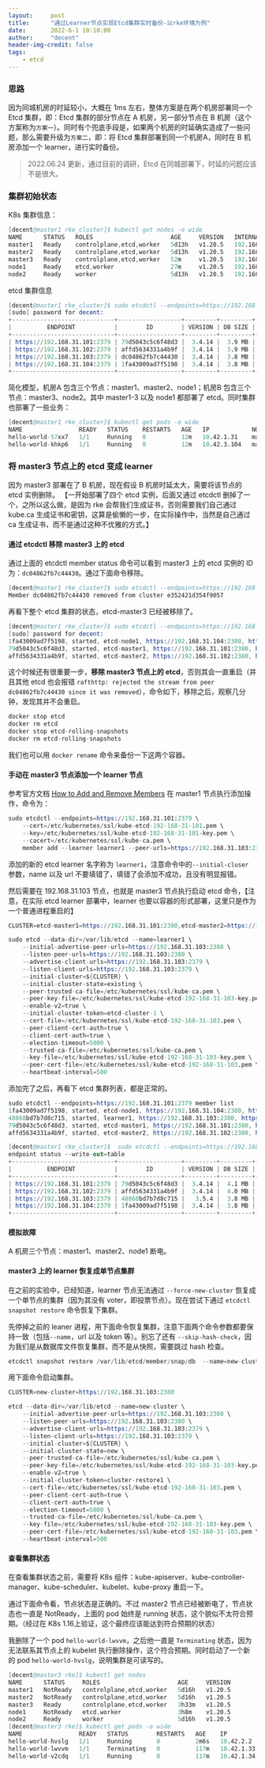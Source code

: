 ```yaml
---
layout:     post
title:      "通过Learner节点实现Etcd集群实时备份-以rke环境为例"
date:       2022-6-1 10:10:00
author:     "decent"
header-img-credit: false
tags:
    - etcd
---
```


### 思路
因为同城机房的时延较小，大概在 1ms 左右，整体方案是在两个机房部署同一个 Etcd 集群，即：Etcd 集群的部分节点在 A 机房，另一部分节点在 B 机房（这个方案称为`方案一`）。同时有个兜底手段是，如果两个机房的时延确实造成了一些问题，那么需要升级为`方案二`，即：将 Etcd 集群部署到同一个机房A，同时在 B 机房添加一个 learner，进行实时备份。

> 2022.06.24 更新，通过目前的调研，Etcd 在同城部署下，时延的问题应该不是很大。
### 集群初始状态
K8s 集群信息：
```s
[decent@master1 rke_cluster]$ kubectl get nodes -o wide
NAME      STATUS   ROLES                      AGE     VERSION   INTERNAL-IP      EXTERNAL-IP   OS-IMAGE                KERNEL-VERSION           CONTAINER-RUNTIME
master1   Ready    controlplane,etcd,worker   5d13h   v1.20.5   192.168.31.101   <none>        CentOS Linux 7 (Core)   3.10.0-1160.el7.x86_64   docker://20.10.16
master2   Ready    controlplane,etcd,worker   5d13h   v1.20.5   192.168.31.102   <none>        CentOS Linux 7 (Core)   3.10.0-1160.el7.x86_64   docker://20.10.16
master3   Ready    controlplane,etcd,worker   52m     v1.20.5   192.168.31.103   <none>        CentOS Linux 7 (Core)   3.10.0-1160.el7.x86_64   docker://20.10.13
node1     Ready    etcd,worker                27m     v1.20.5   192.168.31.104   <none>        CentOS Linux 7 (Core)   3.10.0-1160.el7.x86_64   docker://20.10.13
node2     Ready    worker                     5d13h   v1.20.5   192.168.31.105   <none>        CentOS Linux 7 (Core)   3.10.0-1160.el7.x86_64   docker://20.10.13
```

etcd 集群信息
```s
[decent@master1 rke_cluster]$ sudo etcdctl --endpoints=https://192.168.31.101:2379,https://192.168.31.102:2379,https://192.168.31.103:2379,https://192.168.31.104:2379 --cert=/etc/kubernetes/ssl/kube-etcd-192-168-31-101.pem --key=/etc/kubernetes/ssl/kube-etcd-192-168-31-101-key.pem --cacert=/etc/kubernetes/ssl/kube-ca.pem endpoint status --write-out=table
[sudo] password for decent: 
+-----------------------------+------------------+---------+---------+-----------+------------+-----------+------------+--------------------+--------+
|          ENDPOINT           |        ID        | VERSION | DB SIZE | IS LEADER | IS LEARNER | RAFT TERM | RAFT INDEX | RAFT APPLIED INDEX | ERRORS |
+-----------------------------+------------------+---------+---------+-----------+------------+-----------+------------+--------------------+--------+
| https://192.168.31.101:2379 | 79d5043c5c6f48d3 |  3.4.14 |  3.9 MB |     false |      false |        35 |       6873 |               6873 |        |
| https://192.168.31.102:2379 | affd5634331a4b9f |  3.4.14 |  3.9 MB |     false |      false |        35 |       6873 |               6873 |        |
| https://192.168.31.103:2379 | dc04862fb7c44430 |  3.4.14 |  3.8 MB |      true |      false |        35 |       6873 |               6873 |        |
| https://192.168.31.104:2379 | 1fa43009ad7f5198 |  3.4.14 |  3.8 MB |     false |      false |        35 |       6873 |               6873 |        |
+-----------------------------+------------------+---------+---------+-----------+------------+-----------+------------+--------------------+--------+
```

简化模型，机房A 包含三个节点：master1、master2、node1；机房B 包含三个节点：master3、node2。其中 master1-3 以及 node1 都部署了 etcd。同时集群也部署了一些业务：
```s
[decent@master1 rke_cluster]$ kubectl get pods -o wide
NAME                READY   STATUS    RESTARTS   AGE   IP            NODE      NOMINATED NODE   READINESS GATES
hello-world-57xx7   1/1     Running   0          12m   10.42.1.31    master2   <none>           <none>
hello-world-khkp6   1/1     Running   0          12m   10.42.3.104   master1   <none>           <none>
```


### 将 master3 节点上的 etcd 变成 learner
因为 master3 部署在了 B 机房，现在假设 B 机房时延太大，需要将该节点的 etcd 实例删除。
【一开始部署了四个 etcd 实例，后面又通过 etcdctl 删掉了一个，之所以这么做，是因为 rke 会帮我们生成证书，否则需要我们自己通过 kube.ca 生成证书和密钥，这算是偷懒的一步，在实际操作中，当然是自己通过 ca 生成证书，而不是通过这种不优雅的方式。】

#### 通过 etcdctl 移除 master3 上的 etcd
通过上面的 etcdctl member status 命令可以看到 master3 上的 etcd 实例的 ID 为：`dc04862fb7c44430`。通过下面命令移除。
```s
[decent@master1 rke_cluster]$ sudo etcdctl --endpoints=https://192.168.31.101:2379 --cert=/etc/kubernetes/ssl/kube-etcd-192-168-31-101.pem --key=/etc/kubernetes/ssl/kube-etcd-192-168-31-101-key.pem --cacert=/etc/kubernetes/ssl/kube-ca.pem member remove dc04862fb7c44430
Member dc04862fb7c44430 removed from cluster e352421d354f9057
```

再看下整个 etcd 集群的状态，etcd-master3 已经被移除了。
```s
[decent@master1 rke_cluster]$ sudo etcdctl --endpoints=https://192.168.31.101:2379 --cert=/etc/kubernetes/ssl/kube-etcd-192-168-31-101.pem --key=/etc/kubernetes/ssl/kube-etcd-192-168-31-101-key.pem --cacert=/etc/kubernetes/ssl/kube-ca.pem member list
[sudo] password for decent: 
1fa43009ad7f5198, started, etcd-node1, https://192.168.31.104:2380, https://192.168.31.104:2379, false
79d5043c5c6f48d3, started, etcd-master1, https://192.168.31.101:2380, https://192.168.31.101:2379, false
affd5634331a4b9f, started, etcd-master2, https://192.168.31.102:2380, https://192.168.31.102:2379, false
```

这个时候还有很重要一步，**移除 master3 节点上的 etcd**，否则其会一直重启（并且其他 etcd 也会报错 `rafthttp: rejected the stream from peer dc04862fb7c44430 since it was removed`），命令如下，移除之后，观察几分钟，发现其并不会重启。
```s
docker stop etcd
docker rm etcd
docker stop etcd-rolling-snapshots
docker rm etcd-rolling-snapshots
```
我们也可以用 `docker rename` 命令来备份一下这两个容器。

#### 手动在 master3 节点添加一个 learner 节点
参考官方文档 [How to Add and Remove Members](https://etcd.io/docs/v3.5/tutorials/how-to-deal-with-membership/) 在 master1 节点执行添加操作，命令为：
```s
sudo etcdctl --endpoints=https://192.168.31.101:2379 \
    --cert=/etc/kubernetes/ssl/kube-etcd-192-168-31-101.pem \
    --key=/etc/kubernetes/ssl/kube-etcd-192-168-31-101-key.pem \
    --cacert=/etc/kubernetes/ssl/kube-ca.pem \
	member add --learner learner1 --peer-urls=https://192.168.31.103:2380
```
添加的新的 etcd learner 名字称为 `learner1`，注意命令中的`--initial-cluser` 参数，name 以及 url 不要填错了，填错了会添加不成功，且没有明显报错。

然后需要在 192.168.31.103 节点，也就是 master3 节点执行启动 etcd 命令，【注意，在实际 etcd learner 部署中，learner 也要以容器的形式部署，这里只是作为一个普通进程重启的】
```s
CLUSTER=etcd-master1=https://192.168.31.101:2380,etcd-master2=https://192.168.31.102:2380,learner1=https://192.168.31.103:2380,etcd-node1=https://192.168.31.104:2380

sudo etcd --data-dir=/var/lib/etcd --name=learner1 \
	--initial-advertise-peer-urls=https://192.168.31.103:2380 \
	--listen-peer-urls=https://192.168.31.103:2380 \
	--advertise-client-urls=https://192.168.31.103:2379 \
	--listen-client-urls=https://192.168.31.103:2379 \
	--initial-cluster=${CLUSTER} \
	--initial-cluster-state=existing \
	--peer-trusted-ca-file=/etc/kubernetes/ssl/kube-ca.pem \
    --peer-key-file=/etc/kubernetes/ssl/kube-etcd-192-168-31-103-key.pem \
    --enable-v2=true \
    --initial-cluster-token=etcd-cluster-1 \
    --cert-file=/etc/kubernetes/ssl/kube-etcd-192-168-31-103.pem \
    --peer-client-cert-auth=true \
    --client-cert-auth=true \
    --election-timeout=5000 \
    --trusted-ca-file=/etc/kubernetes/ssl/kube-ca.pem \
    --key-file=/etc/kubernetes/ssl/kube-etcd-192-168-31-103-key.pem \
    --peer-cert-file=/etc/kubernetes/ssl/kube-etcd-192-168-31-103.pem \
    --heartbeat-interval=500 
```

添加完了之后，再看下 etcd 集群列表，都是正常的。
```s
sudo etcdctl --endpoints=https://192.168.31.101:2379 member list
1fa43009ad7f5198, started, etcd-node1, https://192.168.31.104:2380, https://192.168.31.104:2379, false
48868bd7b7d8c715, started, learner1, https://192.168.31.103:2380, https://192.168.31.103:2379, true
79d5043c5c6f48d3, started, etcd-master1, https://192.168.31.101:2380, https://192.168.31.101:2379, false
affd5634331a4b9f, started, etcd-master2, https://192.168.31.102:2380, https://192.168.31.102:2379, false

[decent@master1 rke_cluster]$  sudo etcdctl --endpoints=https://192.168.31.101:2379,https://192.168.31.102:2379,https://192.168.31.103:2379,https://192.168.31.104:2379 \
endpoint status --write-out=table
+-----------------------------+------------------+---------+---------+-----------+------------+-----------+------------+--------------------+--------+
|          ENDPOINT           |        ID        | VERSION | DB SIZE | IS LEADER | IS LEARNER | RAFT TERM | RAFT INDEX | RAFT APPLIED INDEX | ERRORS |
+-----------------------------+------------------+---------+---------+-----------+------------+-----------+------------+--------------------+--------+
| https://192.168.31.101:2379 | 79d5043c5c6f48d3 |  3.4.14 |  4.1 MB |      true |      false |        37 |      19264 |              19264 |        |
| https://192.168.31.102:2379 | affd5634331a4b9f |  3.4.14 |  4.0 MB |     false |      false |        37 |      19264 |              19264 |        |
| https://192.168.31.103:2379 | 48868bd7b7d8c715 |   3.5.4 |  3.8 MB |     false |       true |        37 |      19264 |              19264 |        |
| https://192.168.31.104:2379 | 1fa43009ad7f5198 |  3.4.14 |  3.8 MB |     false |      false |        37 |      19264 |              19264 |        |
+-----------------------------+------------------+---------+---------+-----------+------------+-----------+------------+--------------------+--------+
```

#### 模拟故障
A 机房三个节点：master1、master2、node1 断电。

#### master3 上的 learner 恢复成单节点集群
在之前的实验中，已经知道，learner 节点无法通过 `--force-new-cluster` 恢复成一个单节点的集群（因为其没有 voter，即投票节点）。现在尝试下通过 `etcdctl snapshot restore` 命令恢复下集群。

先停掉之前的 leaner 进程，用下面命令恢复集群，注意下面两个命令参数都要保持一致（包括`--name`，url 以及 token 等）。别忘了还有 `--skip-hash-check`，因为我们是从数据库文件恢复集群，而不是从快照，需要跳过 hash 检查。
```s
etcdctl snapshot restore /var/lib/etcd/member/snap/db  --name=new-cluster --initial-cluster=new-cluster=https://192.168.31.103:2380 --initial-cluster-token=cluster-restore1 --initial-advertise-peer-urls=https://192.168.31.103:2380 --skip-hash-check=true
```
用下面命令启动集群。
```s
CLUSTER=new-cluster=https://192.168.31.103:2380

etcd --data-dir=/var/lib/etcd --name=new-cluster \
	--initial-advertise-peer-urls=https://192.168.31.103:2380 \
	--listen-peer-urls=https://192.168.31.103:2380 \
	--advertise-client-urls=https://192.168.31.103:2379 \
	--listen-client-urls=https://192.168.31.103:2379 \
	--initial-cluster=${CLUSTER} \
	--initial-cluster-state=new \
	--peer-trusted-ca-file=/etc/kubernetes/ssl/kube-ca.pem \
    --peer-key-file=/etc/kubernetes/ssl/kube-etcd-192-168-31-103-key.pem \
    --enable-v2=true \
    --initial-cluster-token=cluster-restore1 \
    --cert-file=/etc/kubernetes/ssl/kube-etcd-192-168-31-103.pem \
    --peer-client-cert-auth=true \
    --client-cert-auth=true \
    --election-timeout=5000 \
    --trusted-ca-file=/etc/kubernetes/ssl/kube-ca.pem \
    --key-file=/etc/kubernetes/ssl/kube-etcd-192-168-31-103-key.pem \
    --peer-cert-file=/etc/kubernetes/ssl/kube-etcd-192-168-31-103.pem \
    --heartbeat-interval=500 
```

#### 查看集群状态
在查看集群状态之前，需要将 K8s 组件：kube-apiserver、kube-controller-manager、kube-scheduler、kubelet、kube-proxy 重启一下。

通过下面命令看，节点状态是正确的。不过 master2 节点已经被断电了，节点状态也一直是 NotReady，上面的 pod 始终是 running 状态，这个貌似不太符合预期。（经过在 K8s 1.16上验证，这个最终应该能达到符合预期的状态）

我删除了一个 pod `hello-world-lwvvm`，之后他一直是 `Terminating` 状态，因为无法联系其节点上的 kubelet 执行删除操作，这个符合预期。同时启动了一个新的 pod `hello-world-hvslg`，说明集群是可读写的。
```s
[decent@master3 rke]$ kubectl get nodes
NAME      STATUS     ROLES                      AGE     VERSION
master1   NotReady   controlplane,etcd,worker   5d16h   v1.20.5
master2   NotReady   controlplane,etcd,worker   5d16h   v1.20.5
master3   Ready      controlplane,etcd,worker   3h33m   v1.20.5
node1     NotReady   etcd,worker                3h8m    v1.20.5
node2     Ready      worker                     5d16h   v1.20.5
[decent@master3 rke]$ kubectl get pods -o wide
NAME                READY   STATUS        RESTARTS   AGE    IP           NODE      NOMINATED NODE   READINESS GATES
hello-world-hvslg   1/1     Running       0          2m6s   10.42.2.2    node2     <none>           <none>
hello-world-lwvvm   1/1     Terminating   0          117m   10.42.1.33   master2   <none>           <none>
hello-world-v2cdq   1/1     Running       0          117m   10.42.1.34   master2   <none>           <none>
```